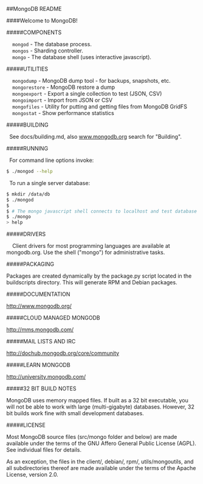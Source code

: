 ##MongoDB README

####Welcome to MongoDB!

#####COMPONENTS

&nbsp;&nbsp;&nbsp;&nbsp;````mongod```` - The database process. <br />
&nbsp;&nbsp;&nbsp;&nbsp;````mongos```` - Sharding controller. <br />
&nbsp;&nbsp;&nbsp;&nbsp;````mongo````  - The database shell (uses interactive javascript). <br />

#####UTILITIES

&nbsp;&nbsp;&nbsp;&nbsp;````mongodump````         - MongoDB dump tool - for backups, snapshots, etc. <br />
&nbsp;&nbsp;&nbsp;&nbsp;````mongorestore````      - MongoDB restore a dump <br />
&nbsp;&nbsp;&nbsp;&nbsp;````mongoexport````       - Export a single collection to test (JSON, CSV) <br />
&nbsp;&nbsp;&nbsp;&nbsp;````mongoimport````       - Import from JSON or CSV <br />
&nbsp;&nbsp;&nbsp;&nbsp;````mongofiles````        - Utility for putting and getting files from MongoDB GridFS <br />
&nbsp;&nbsp;&nbsp;&nbsp;````mongostat````         - Show performance statistics <br />

#####BUILDING

&nbsp;&nbsp;See docs/building.md, also www.mongodb.org search for "Building".

#####RUNNING

&nbsp;&nbsp;For command line options invoke:

````bash
$ ./mongod --help
````

&nbsp;&nbsp;To run a single server database:
````bash
$ mkdir /data/db
$ ./mongod
$
$ # The mongo javascript shell connects to localhost and test database by default:
$ ./mongo 
> help
````

#####DRIVERS

&nbsp;&nbsp;&nbsp;&nbsp;Client drivers for most programming languages are available at mongodb.org.  Use the shell ("mongo") for administrative tasks.

#####PACKAGING

  Packages are created dynamically by the package.py script located in the buildscripts directory. This will 
  generate RPM and Debian packages.

#####DOCUMENTATION

  http://www.mongodb.org/
 
#####CLOUD MANAGED MONGODB

  http://mms.mongodb.com/

#####MAIL LISTS AND IRC

  http://dochub.mongodb.org/core/community
  
#####LEARN MONGODB

  http://university.mongodb.com/

#####32 BIT BUILD NOTES

  MongoDB uses memory mapped files.  If built as a 32 bit executable, you will
  not be able to work with large (multi-gigabyte) databases.  However, 32 bit
  builds work fine with small development databases.

#####LICENSE

  Most MongoDB source files (src/mongo folder and below) are made available under the terms of the
  GNU Affero General Public License (AGPL).  See individual files for
  details.

  As an exception, the files in the client/, debian/, rpm/,
  utils/mongoutils, and all subdirectories thereof are made available under
  the terms of the Apache License, version 2.0.
